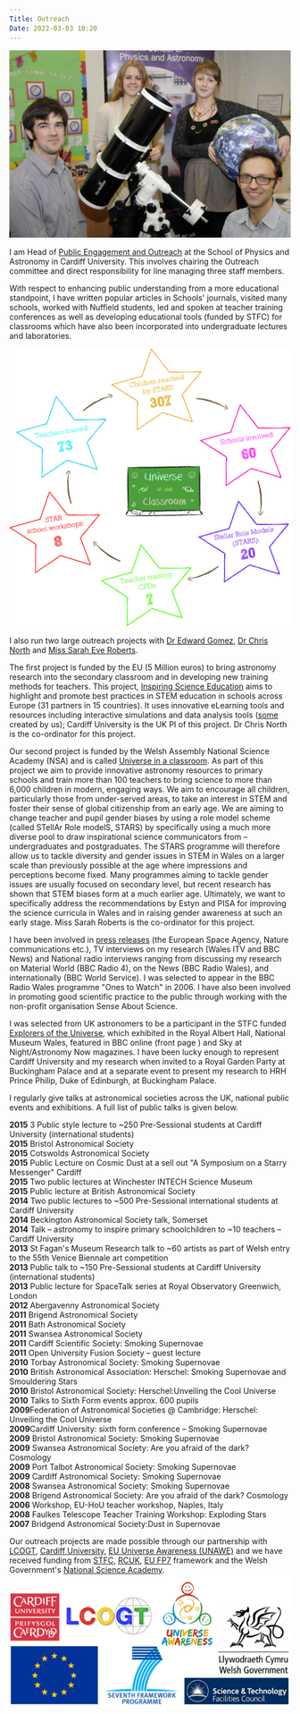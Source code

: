 ```yaml
---
Title: Outreach
Date: 2022-03-03 10:20
---
```


![Some of our outreach team.  From L to R: Dr Chris North, Professor Haley Gomez, Miss Sarah Eve Roberts, Dr Edward Gomez.](/images/outreach_team.jpg)

I am Head of [Public Engagement and Outreach][2] at the School of Physics and Astronomy in Cardiff University. This involves chairing the Outreach committee and direct responsibility for line managing three staff members.

With respect to enhancing public understanding from a more educational standpoint, I have written popular articles in Schools' journals, visited many schools, worked with Nuffield students, led and spoken at teacher training conferences as well as developing educational tools (funded by STFC) for classrooms which have also been incorporated into undergraduate lectures and laboratories.

![Image showing the impact we've made so far in Universe in the Classroom project.](/images/impact_uniclass.jpg)

I also run two large outreach projects with [Dr Edward Gomez][4], [Dr Chris North][5] and [Miss Sarah Eve Roberts][6].

The first project is funded by the EU (5 Million euros) to bring astronomy research into the secondary classroom and in developing new training methods for teachers. This project, [Inspiring Science Education][7] aims to highlight and promote best practices in STEM education in schools across Europe (31 partners in 15 countries). It uses innovative eLearning tools and resources including interactive simulations and data analysis tools ([some][8] created by us); Cardiff University is the UK PI of this project. Dr Chris North is the co-ordinator for this project.

Our second project is funded by the Welsh Assembly National Science Academy (NSA) and is called [Universe in a classroom][9]. As part of this project we aim to provide innovative astronomy resources to primary schools and train more than 100 teachers to bring science to more than 6,000 children in modern, engaging ways. We aim to encourage all children, particularly those from under-served areas, to take an interest in STEM and foster their sense of global citizenship from an early age. We are aiming to change teacher and pupil gender biases by using a role model scheme (called STellAr Role modelS, STARS) by specifically using a much more diverse pool to draw inspirational science communicators from – undergraduates and postgraduates. The STARS programme will therefore allow us to tackle diversity and gender issues in STEM in Wales on a larger scale than previously possible at the age where impressions and perceptions become fixed. Many programmes aiming to tackle gender issues are usually focused on secondary level, but recent research has shown that STEM biases form at a much earlier age. Ultimately, we want to specifically address the recommendations by Estyn and PISA for improving the science curricula in Wales and in raising gender awareness at such an early stage. Miss Sarah Roberts is the co-ordinator for this project.

I have been involved in [press releases][10] (the European Space Agency, Nature communications etc.), TV interviews on my research (Wales ITV and BBC News) and National radio interviews ranging from discussing my research on Material World (BBC Radio 4), on the News (BBC Radio Wales), and internationally (BBC World Service). I was selected to appear in the BBC Radio Wales programme "Ones to Watch" in 2006. I have also been involved in promoting good scientific practice to the public through working with the non-profit organisation Sense About Science.

I was selected from UK astronomers to be a participant in the STFC funded [Explorers of the Universe][11], which exhibited in the Royal Albert Hall, National Museum Wales, featured in BBC online (front page ) and Sky at Night/Astronomy Now magazines. I have been lucky enough to represent Cardiff University and my research when invited to a Royal Garden Party at Buckingham Palace and at a separate event to present my research to HRH Prince Philip, Duke of Edinburgh, at Buckingham Palace.

I regularly give talks at astronomical societies across the UK, national public events and exhibitions. A full list of public talks is given below.

**2015** 3 Public style lecture to ~250 Pre-Sessional students at Cardiff University (international students)  
**2015** Bristol Astronomical Society  
**2015** Cotswolds Astronomical Society  
**2015** Public Lecture on Cosmic Dust at a sell out "A Symposium on a Starry Messenger" Cardiff  
**2015** Two public lectures at Winchester INTECH Science Museum  
**2015** Public lecture at British Astronomical Society  
**2014** Two public lectures to ~500 Pre-Sessional international students at Cardiff University  
**2014** Beckington Astronomical Society talk, Somerset  
**2014** Talk – astronomy to inspire primary schoolchildren to ~10 teachers – Cardiff University  
**2013** St Fagan's Museum Research talk to ~60 artists as part of Welsh entry to the 55th Venice Biennale art competition  
**2013** Public talk to ~150 Pre-Sessional students at Cardiff University (international students)  
**2013** Public lecture for SpaceTalk series at Royal Observatory Greenwich, London  
**2012** Abergavenny Astronomical Society  
**2011** Brigend Astronomical Society  
**2011** Bath Astronomical Society  
**2011** Swansea Astronomical Society  
**2011** Cardiff Scientific Society: Smoking Supernovae  
**2011** Open University Fusion Society – guest lecture  
**2010** Torbay Astronomical Society: Smoking Supernovae  
**2010** British Astronomical Association: Herschel: Smoking Supernovae and Smouldering Stars  
**2010** Bristol Astronomical Society: Herschel:Unveiling the Cool Universe  
**2010** Talks to Sixth Form events approx. 600 pupils  
**2009**Federation of Astronomical Societies @ Cambridge: Herschel: Unveiling the Cool Universe  
**2009**Cardiff University: sixth form conference – Smoking Supernovae  
**2009** Bristol Astronomical Society: Smoking Supernovae  
**2009** Swansea Astronomical Society: Are you afraid of the dark? Cosmology  
**2009** Port Talbot Astronomical Society: Smoking Supernovae  
**2009** Cardiff Astronomical Society: Smoking Supernovae  
**2008** Swansea Astronomical Society: Smoking Supernovae  
**2008** Brigend Astronomical Society: Are you afraid of the dark? Cosmology  
**2006** Workshop, EU-HoU teacher workshop, Naples, Italy  
**2008** Faulkes Telescope Teacher Training Workshop: Exploding Stars  
**2007** Bridgend Astronomical Society:Dust in Supernovae

Our outreach projects are made possible through our partnership with [LCOGT][12], [Cardiff University][13], [EU Universe Awareness (UNAWE)][14] and we have received funding from [STFC][15], [RCUK][16], [EU FP7][17] framework and the Welsh Government's [National Science Academy][18].  
![logos_funders][19]

[1]: /images/outreach_team.jpg
[2]: http://blogs.cardiff.ac.uk/physicsoutreach/
[3]: /images/impact_uniclass.jpg
[4]: http://lcogt.net/user/egomez
[5]: https://www.astro.cf.ac.uk/contactsandpeople/?page=full&amp;id=493
[6]: https://www.astro.cf.ac.uk/contactsandpeople/?page=full&amp;id=682
[7]: http://inspiring-science-education.net/
[8]: https://www.astro.cf.ac.uk/community/?page=education
[9]: http://blogs.cardiff.ac.uk/physicsoutreach/universe-in-the-classroom/
[10]: http://haley.gomez.me.uk/press-releases/ "Press releases"
[11]: http://news.bbc.co.uk/1/hi/sci/tech/8319044.stm
[12]: http://www.lcogt.net
[13]: http://www.cardiff.ac.uk
[14]: http://www.unawe.org/
[15]: http://www.stfc.ac.uk/home.aspx
[16]: http://www.rcuk.ac.uk/
[17]: http://ec.europa.eu/
[18]: http://wales.gov.uk/topics/businessandeconomy/csaw/nsa/?lang=en
[19]: /images/logos_funders.jpg
